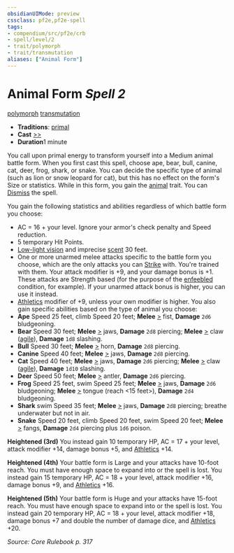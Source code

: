 ```yaml
---
obsidianUIMode: preview
cssclass: pf2e,pf2e-spell
tags:
- compendium/src/pf2e/crb
- spell/level/2
- trait/polymorph
- trait/transmutation
aliases: ["Animal Form"]
---
```

# Animal Form *Spell 2*   
[polymorph](/rules/traits/polymorph.md)  [transmutation](/rules/traits/transmutation.md)  

- **Traditions**: [primal](/rules/traits/primal.md)
- **Cast** [>>](/rules/core-rulebook/chapter-9-playing-the-game.md#Actions "Two-Action") 
- **Duration**1 minute

You call upon primal energy to transform yourself into a Medium animal battle form. When you first cast this spell, choose ape, bear, bull, canine, cat, deer, frog, shark, or snake. You can decide the specific type of animal (such as lion or snow leopard for cat), but this has no effect on the form's Size or statistics. While in this form, you gain the [animal](/rules/traits/animal.md) trait. You can [Dismiss](/rules/actions/dismiss.md) the spell.

You gain the following statistics and abilities regardless of which battle form you choose:

- AC = 16 + your level. Ignore your armor's check penalty and Speed reduction.
- 5 temporary Hit Points.
- [Low-light vision](/rules/abilities/low-light-vision.md) and imprecise [scent](/rules/abilities/scent.md) 30 feet.
- One or more unarmed melee attacks specific to the battle form you choose, which are the only attacks you can [Strike](/rules/actions/strike.md) with. You're trained with them. Your attack modifier is +9, and your damage bonus is +1. These attacks are Strength based (for the purpose of the [enfeebled](/rules/conditions.md#Enfeebled) condition, for example). If your unarmed attack bonus is higher, you can use it instead.
- [Athletics](/compendium/skills.md#Athletics) modifier of +9, unless your own modifier is higher. You also gain specific abilities based on the type of animal you choose:
- **Ape** Speed 25 feet, climb Speed 20 feet; **Melee** [>](/rules/core-rulebook/chapter-9-playing-the-game.md#Actions "Single Action") fist, **Damage** `2d6` bludgeoning.
- **Bear** Speed 30 feet; **Melee** [>](/rules/core-rulebook/chapter-9-playing-the-game.md#Actions "Single Action") jaws, **Damage** `2d8` piercing; **Melee** [>](/rules/core-rulebook/chapter-9-playing-the-game.md#Actions "Single Action") claw ([agile](/rules/traits/agile.md)), **Damage** `1d8` slashing.
- **Bull** Speed 30 feet; **Melee** [>](/rules/core-rulebook/chapter-9-playing-the-game.md#Actions "Single Action") horn, **Damage** `2d8` piercing.
- **Canine** Speed 40 feet; **Melee** [>](/rules/core-rulebook/chapter-9-playing-the-game.md#Actions "Single Action") jaws, **Damage** `2d8` piercing.
- **Cat** Speed 40 feet; **Melee** [>](/rules/core-rulebook/chapter-9-playing-the-game.md#Actions "Single Action") jaws, **Damage** `2d6` piercing; **Melee** [>](/rules/core-rulebook/chapter-9-playing-the-game.md#Actions "Single Action") claw ([agile](/rules/traits/agile.md)), **Damage** `1d10` slashing.
- **Deer** Speed 50 feet; **Melee** [>](/rules/core-rulebook/chapter-9-playing-the-game.md#Actions "Single Action") antler, **Damage** `2d6` piercing.
- **Frog** Speed 25 feet, swim Speed 25 feet; **Melee** [>](/rules/core-rulebook/chapter-9-playing-the-game.md#Actions "Single Action") jaws, **Damage** `2d6` bludgeoning; **Melee** [>](/rules/core-rulebook/chapter-9-playing-the-game.md#Actions "Single Action") tongue (reach <15 feet>), **Damage** `2d4` bludgeoning.
- **Shark** swim Speed 35 feet; **Melee** [>](/rules/core-rulebook/chapter-9-playing-the-game.md#Actions "Single Action") jaws, **Damage** `2d8` piercing; breathe underwater but not in air.
- **Snake** Speed 20 feet, climb Speed 20 feet, swim Speed 20 feet; **Melee** [>](/rules/core-rulebook/chapter-9-playing-the-game.md#Actions "Single Action") fangs, **Damage** `2d4` piercing plus `1d6` poison.

**Heightened (3rd)** You instead gain 10 temporary HP, AC = 17 + your level, attack modifier +14, damage bonus +5, and [Athletics](/compendium/skills.md#Athletics) +14.

**Heightened (4th)** Your battle form is Large and your attacks have 10-foot reach. You must have enough space to expand into or the spell is lost. You instead gain 15 temporary HP, AC = 18 + your level, attack modifier +16, damage bonus +9, and [Athletics](/compendium/skills.md#Athletics) +16.

**Heightened (5th)** Your battle form is Huge and your attacks have 15-foot reach. You must have enough space to expand into or the spell is lost. You instead gain 20 temporary HP, AC = 18 + your level, attack modifier +18, damage bonus +7 and double the number of damage dice, and [Athletics](/compendium/skills.md#Athletics) +20.

*Source: Core Rulebook p. 317*